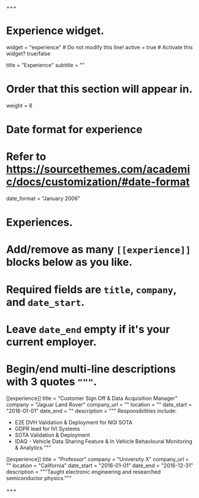 +++
# Experience widget.
widget = "experience"  # Do not modify this line!
active = true  # Activate this widget? true/false

title = "Experience"
subtitle = ""

# Order that this section will appear in.
weight = 8

# Date format for experience
#   Refer to https://sourcethemes.com/academic/docs/customization/#date-format
date_format = "January 2006"

# Experiences.
#   Add/remove as many `[[experience]]` blocks below as you like.
#   Required fields are `title`, `company`, and `date_start`.
#   Leave `date_end` empty if it's your current employer.
#   Begin/end multi-line descriptions with 3 quotes `"""`.
[[experience]]
  title = "Customer Sign Off & Data Acquisition Manager"
  company = "Jaguar Land Rover"
  company_url = ""
  location = ""
  date_start = "2016-01-01"
  date_end = ""
  description = """
  Responsibilities include:
  
  * E2E DVH Validation & Deployment for NGI SOTA
  * GDPR lead for IVI Systems
  * SOTA Validation & Deployment
  * IDAQ - Vehicle Data Sharing Feature & In Vehicle BehavIoural Monitoring & Analytics
  """

[[experience]]
  title = "Professor"
  company = "University X"
  company_url = ""
  location = "California"
  date_start = "2016-01-01"
  date_end = "2016-12-31"
  description = """Taught electronic engineering and researched semiconductor physics."""

+++
